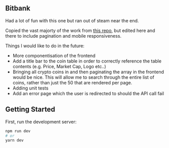 ## Bitbank

Had a lot of fun with this one but ran out of steam near the end.

Copied the vast majorty of the work from [this repo](https://github.com/briancodex/nextjs-crypto-api), but edited here and there to include pagination and mobile responsiveness.

Things I would like to do in the future:

- More componentisation of the frontend
- Add a title bar to the coin table in order to correctly reference the table contents (e.g. Price, Market Cap, Logo etc..)
- Bringing all crypto coins in and then paginating the array in the frontend would be nice. This will allow me to search through the entire list of coins, rather than just the 50 that are rendered per page.
- Adding unit tests
- Add an error page which the user is redirected to should the API call fail

## Getting Started

First, run the development server:

```bash
npm run dev
# or
yarn dev
```
